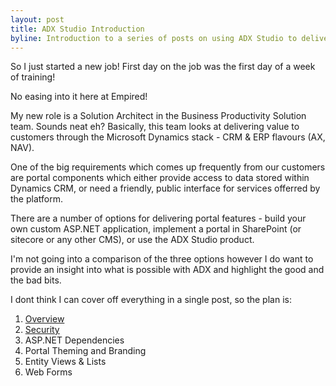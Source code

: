 ```yaml
---
layout: post
title: ADX Studio Introduction
byline: Introduction to a series of posts on using ADX Studio to deliver a portal for Dynamics CRM.
---
```


So I just started a new job! First day on the job was the first day of a week of training!

No easing into it here at Empired!

My new role is a Solution Architect in the Business Productivity Solution team.  Sounds neat eh? Basically, this team looks at delivering value to customers through the Microsoft Dynamics stack - CRM & ERP flavours (AX, NAV).

One of the big requirements which comes up frequently from our customers are portal components which either provide access to data stored within Dynamics CRM, or need a friendly, public interface for services offerred by the platform.

There are a number of options for delivering portal features - build your own custom ASP.NET application, implement a portal in SharePoint (or sitecore or any other CMS), or use the ADX Studio product.

I'm not going into a comparison of the three options however I do want to provide an insight into what is possible with ADX and highlight the good and the bad bits.

I dont think I can cover off everything in a single post, so the plan is:

1. [Overview](/adxstudio-part-1)
1. [Security](/adxstudio-part-2)
1. ASP.NET Dependencies
1. Portal Theming and Branding
1. Entity Views & Lists
1. Web Forms
